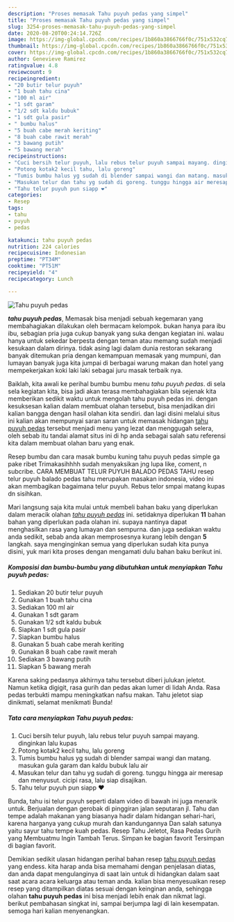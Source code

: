 ```yaml
---
description: "Proses memasak Tahu puyuh pedas yang simpel"
title: "Proses memasak Tahu puyuh pedas yang simpel"
slug: 3254-proses-memasak-tahu-puyuh-pedas-yang-simpel
date: 2020-08-20T00:24:14.726Z
image: https://img-global.cpcdn.com/recipes/1b860a3866766f0c/751x532cq70/tahu-puyuh-pedas-foto-resep-utama.jpg
thumbnail: https://img-global.cpcdn.com/recipes/1b860a3866766f0c/751x532cq70/tahu-puyuh-pedas-foto-resep-utama.jpg
cover: https://img-global.cpcdn.com/recipes/1b860a3866766f0c/751x532cq70/tahu-puyuh-pedas-foto-resep-utama.jpg
author: Genevieve Ramirez
ratingvalue: 4.8
reviewcount: 9
recipeingredient:
- "20 butir telur puyuh"
- "1 buah tahu cina"
- "100 ml air"
- "1 sdt garam"
- "1/2 sdt kaldu bubuk"
- "1 sdt gula pasir"
- " bumbu halus"
- "5 buah cabe merah keriting"
- "8 buah cabe rawit merah"
- "3 bawang putih"
- "5 bawang merah"
recipeinstructions:
- "Cuci bersih telur puyuh, lalu rebus telur puyuh sampai mayang. dinginkan lalu kupas"
- "Potong kotak2 kecil tahu, lalu goreng"
- "Tumis bumbu halus yg sudah di blender sampai wangi dan matang. masukan gula garam dan kaldu bubuk lalu air"
- "Masukan telur dan tahu yg sudah di goreng. tunggu hingga air meresap dan menyusut. cicipi rasa, lalu siap disajikan."
- "Tahu telur puyuh pun siapp ❤"
categories:
- Resep
tags:
- tahu
- puyuh
- pedas

katakunci: tahu puyuh pedas 
nutrition: 224 calories
recipecuisine: Indonesian
preptime: "PT34M"
cooktime: "PT51M"
recipeyield: "4"
recipecategory: Lunch

---
```



![Tahu puyuh pedas](https://img-global.cpcdn.com/recipes/1b860a3866766f0c/751x532cq70/tahu-puyuh-pedas-foto-resep-utama.jpg)

<b><i>tahu puyuh pedas</i></b>, Memasak bisa menjadi sebuah kegemaran yang membahagiakan dilakukan oleh bermacam kelompok. bukan hanya para ibu ibu, sebagian pria juga cukup banyak yang suka dengan kegiatan ini. walau hanya untuk sekedar berpesta dengan teman atau memang sudah menjadi kesukaan dalam dirinya. tidak asing lagi dalam dunia restoran sekarang banyak ditemukan pria dengan kemampuan memasak yang mumpuni, dan lumayan banyak juga kita jumpai di berbagai warung makan dan hotel yang mempekerjakan koki laki laki sebagai juru masak terbaik nya.

Baiklah, kita awali ke perihal bumbu bumbu menu <i>tahu puyuh pedas</i>. di sela sela kegiatan kita, bisa jadi akan terasa membahagiakan bila sejenak kita memberikan sedikit waktu untuk mengolah tahu puyuh pedas ini. dengan kesuksesan kalian dalam membuat olahan tersebut, bisa menjadikan diri kalian bangga dengan hasil olahan kita sendiri. dan lagi disini melalui situs ini kalian akan mempunyai saran saran untuk memasak hidangan <u>tahu puyuh pedas</u> tersebut menjadi menu yang lezat dan menggugah selera, oleh sebab itu tandai alamat situs ini di hp anda sebagai salah satu referensi kita dalam membuat olahan baru yang enak.

Resep bumbu dan cara masak bumbu kuning tahu puyuh pedas simple ga pake ribet Trimakasihhhh sudah menyaksikan jng lupa like, coment, n subcribe. CARA MEMBUAT TELUR PUYUH BALADO PEDAS TAHU resep telur puyuh balado pedas tahu merupakan masakan indonesia, video ini akan membagikan bagaimana telur puyuh. Rebus telor smpai matang kupas dn sisihkan.


Mari langsung saja kita mulai untuk membeli bahan baku yang diperlukan dalam meracik olahan <u><i>tahu puyuh pedas</i></u> ini. setidaknya diperlukan <b>11</b> bahan bahan yang diperlukan pada olahan ini. supaya nantinya dapat menghasilkan rasa yang lumayan dan sempurna. dan juga sediakan waktu anda sedikit, sebab anda akan memprosesnya kurang lebih dengan <b>5</b> langkah. saya menginginkan semua yang diperlukan sudah kita punya disini, yuk mari kita proses dengan mengamati dulu bahan baku berikut ini.

<!--inarticleads1-->

##### Komposisi dan bumbu-bumbu yang dibutuhkan untuk menyiapkan Tahu puyuh pedas:

1. Sediakan 20 butir telur puyuh
1. Gunakan 1 buah tahu cina
1. Sediakan 100 ml air
1. Gunakan 1 sdt garam
1. Gunakan 1/2 sdt kaldu bubuk
1. Siapkan 1 sdt gula pasir
1. Siapkan  bumbu halus
1. Gunakan 5 buah cabe merah keriting
1. Gunakan 8 buah cabe rawit merah
1. Sediakan 3 bawang putih
1. Siapkan 5 bawang merah


Karena saking pedasnya akhirnya tahu tersebut diberi julukan jeletot. Namun ketika digigit, rasa gurih dan pedas akan lumer di lidah Anda. Rasa pedas terbukti mampu meningkatkan nafsu makan. Tahu jeletot siap dinikmati, selamat menikmati Bunda! 

<!--inarticleads2-->

##### Tata cara menyiapkan Tahu puyuh pedas:

1. Cuci bersih telur puyuh, lalu rebus telur puyuh sampai mayang. dinginkan lalu kupas
1. Potong kotak2 kecil tahu, lalu goreng
1. Tumis bumbu halus yg sudah di blender sampai wangi dan matang. masukan gula garam dan kaldu bubuk lalu air
1. Masukan telur dan tahu yg sudah di goreng. tunggu hingga air meresap dan menyusut. cicipi rasa, lalu siap disajikan.
1. Tahu telur puyuh pun siapp ❤


Bunda, tahu isi telur puyuh seperti dalam video di bawah ini juga menarik untuk. Berjualan dengan gerobak di pinggiran jalan seputaran jl. Tahu dan tempe adalah makanan yang biasanya hadir dalam hidangan sehari-hari, karena harganya yang cukup murah dan kandungannya Dan salah satunya yaitu sayur tahu tempe kuah pedas. Resep Tahu Jeletot, Rasa Pedas Gurih yang Membuatmu Ingin Tambah Terus. Simpan ke bagian favorit Tersimpan di bagian favorit. 

Demikian sedikit ulasan hidangan perihal bahan resep <u>tahu puyuh pedas</u> yang endess. kita harap anda bisa memahami dengan penjelasan diatas, dan anda dapat mengulanginya di saat lain untuk di hidangkan dalam saat saat acara acara keluarga atau teman anda. kalian bisa menyesuaikan resep resep yang ditampilkan diatas sesuai dengan keinginan anda, sehingga olahan <b>tahu puyuh pedas</b> ini bisa menjadi lebih enak dan nikmat lagi. berikut pembahasan singkat ini, sampai berjumpa lagi di lain kesempatan. semoga hari kalian menyenangkan.
